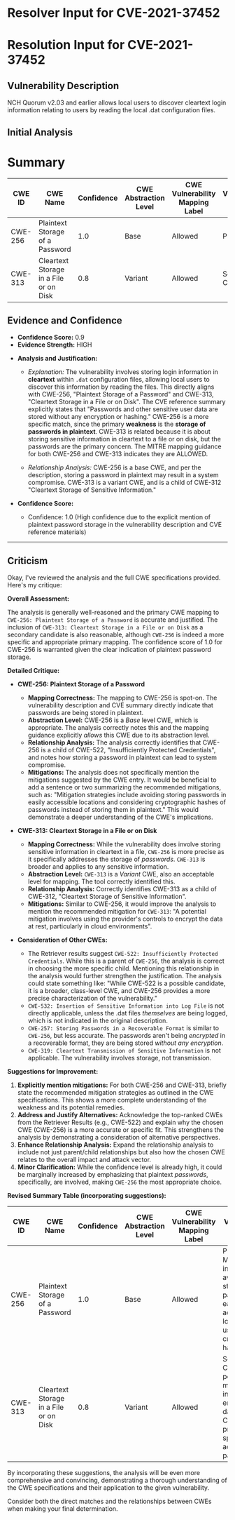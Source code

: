 # Resolver Input for CVE-2021-37452

# Resolution Input for CVE-2021-37452

## Vulnerability Description
NCH Quorum v2.03 and earlier allows local users to discover cleartext login information relating to users by reading the local .dat configuration files.

## Initial Analysis
# Summary
| CWE ID | CWE Name | Confidence | CWE Abstraction Level | CWE Vulnerability Mapping Label | CWE-Vulnerability Mapping Notes |
|---|---|---|---|---|---|
| CWE-256 | Plaintext Storage of a Password | 1.0 | Base | Allowed | Primary CWE |
| CWE-313 | Cleartext Storage in a File or on Disk | 0.8 | Variant | Allowed | Secondary Candidate |

## Evidence and Confidence

*   **Confidence Score:** 0.9
*   **Evidence Strength:** HIGH

- **Analysis and Justification:**  
  - *Explanation:* The vulnerability involves storing login information in **cleartext** within `.dat` configuration files, allowing local users to discover this information by reading the files. This directly aligns with CWE-256, "Plaintext Storage of a Password" and CWE-313, "Cleartext Storage in a File or on Disk". The CVE reference summary explicitly states that "Passwords and other sensitive user data are stored without any encryption or hashing." CWE-256 is a more specific match, since the primary **weakness** is the **storage of passwords in plaintext**. CWE-313 is related because it is about storing sensitive information in cleartext to a file or on disk, but the passwords are the primary concern. The MITRE mapping guidance for both CWE-256 and CWE-313 indicates they are ALLOWED.

  - *Relationship Analysis:* CWE-256 is a base CWE, and per the description, storing a password in plaintext may result in a system compromise. CWE-313 is a variant CWE, and is a child of CWE-312 "Cleartext Storage of Sensitive Information."

- **Confidence Score:**  
  - Confidence: 1.0 (High confidence due to the explicit mention of plaintext password storage in the vulnerability description and CVE reference materials)

---

## Criticism
Okay, I've reviewed the analysis and the full CWE specifications provided. Here's my critique:

**Overall Assessment:**

The analysis is generally well-reasoned and the primary CWE mapping to `CWE-256: Plaintext Storage of a Password` is accurate and justified. The inclusion of `CWE-313: Cleartext Storage in a File or on Disk` as a secondary candidate is also reasonable, although `CWE-256` is indeed a more specific and appropriate primary mapping. The confidence score of 1.0 for CWE-256 is warranted given the clear indication of plaintext password storage.

**Detailed Critique:**

*   **CWE-256: Plaintext Storage of a Password**

    *   **Mapping Correctness:**  The mapping to CWE-256 is spot-on. The vulnerability description and CVE summary directly indicate that passwords are being stored in plaintext.
    *   **Abstraction Level:**  CWE-256 is a *Base* level CWE, which is appropriate.  The analysis correctly notes this and the mapping guidance explicitly *allows* this CWE due to its abstraction level.
    *   **Relationship Analysis:** The analysis correctly identifies that CWE-256 is a child of CWE-522, "Insufficiently Protected Credentials", and notes how storing a password in plaintext can lead to system compromise.
    *   **Mitigations:** The analysis does not specifically mention the mitigations suggested by the CWE entry. It would be beneficial to add a sentence or two summarizing the recommended mitigations, such as: "Mitigation strategies include avoiding storing passwords in easily accessible locations and considering cryptographic hashes of passwords instead of storing them in plaintext." This would demonstrate a deeper understanding of the CWE's implications.

*   **CWE-313: Cleartext Storage in a File or on Disk**

    *   **Mapping Correctness:** While the vulnerability does involve storing sensitive information in cleartext in a file, `CWE-256` is more precise as it specifically addresses the storage of *passwords*. `CWE-313` is broader and applies to any sensitive information.
    *   **Abstraction Level:** `CWE-313` is a *Variant* CWE, also an acceptable level for mapping. The tool correctly identified this.
    *   **Relationship Analysis:** Correctly identifies CWE-313 as a child of CWE-312, "Cleartext Storage of Sensitive Information".
    *   **Mitigations:** Similar to CWE-256, it would improve the analysis to mention the recommended mitigation for `CWE-313`: "A potential mitigation involves using the provider's controls to encrypt the data at rest, particularly in cloud environments".

*   **Consideration of Other CWEs:**

    *   The Retriever results suggest `CWE-522: Insufficiently Protected Credentials`. While this is a parent of `CWE-256`, the analysis is correct in choosing the more specific child. Mentioning this relationship in the analysis would further strengthen the justification. The analysis could state something like: "While CWE-522 is a possible candidate, it is a broader, class-level CWE, and CWE-256 provides a more precise characterization of the vulnerability."
    *   `CWE-532: Insertion of Sensitive Information into Log File` is not directly applicable, unless the .dat files *themselves* are being logged, which is not indicated in the original description.
    *   `CWE-257: Storing Passwords in a Recoverable Format` is similar to `CWE-256`, but less accurate. The passwords aren't being *encrypted* in a recoverable format, they are being stored *without any encryption*.
    *   `CWE-319: Cleartext Transmission of Sensitive Information` is not applicable. The vulnerability involves storage, not transmission.

**Suggestions for Improvement:**

1.  **Explicitly mention mitigations:**  For both CWE-256 and CWE-313, briefly state the recommended mitigation strategies as outlined in the CWE specifications. This shows a more complete understanding of the weakness and its potential remedies.
2.  **Address and Justify Alternatives:**  Acknowledge the top-ranked CWEs from the Retriever Results (e.g., CWE-522) and explain why the chosen CWE (CWE-256) is a more accurate or specific fit.  This strengthens the analysis by demonstrating a consideration of alternative perspectives.
3.  **Enhance Relationship Analysis:** Expand the relationship analysis to include not just parent/child relationships but also how the chosen CWE relates to the overall impact and attack vector.
4.  **Minor Clarification:** While the confidence level is already high, it could be marginally increased by emphasizing that plaintext *passwords*, specifically, are involved, making `CWE-256` the most appropriate choice.

**Revised Summary Table (incorporating suggestions):**

| CWE ID | CWE Name | Confidence | CWE Abstraction Level | CWE Vulnerability Mapping Label | CWE-Vulnerability Mapping Notes |
|---|---|---|---|---|---|
| CWE-256 | Plaintext Storage of a Password | 1.0 | Base | Allowed | Primary CWE. Mitigations include avoiding storing passwords in easily accessible locations and using cryptographic hashes. |
| CWE-313 | Cleartext Storage in a File or on Disk | 0.8 | Variant | Allowed | Secondary Candidate. A potential mitigation involves encrypting data at rest. CWE-256 is preferred as it specifically addresses passwords. |

By incorporating these suggestions, the analysis will be even more comprehensive and convincing, demonstrating a thorough understanding of the CWE specifications and their application to the given vulnerability.

Consider both the direct matches and the relationships between CWEs
when making your final determination.
        
